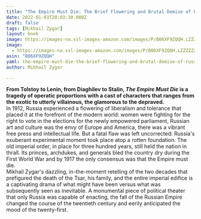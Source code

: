 ```yaml
---
title: "The Empire Must Die: The Brief Flowering and Brutal Demise of Russian Civil Society, 1900-1918"
date: 2022-01-03T20:03:30.000Z
draft: false
tags: [Mikhail Zygar]
layout: book
image: https://images-na.ssl-images-amazon.com/images/P/B06XF9ZQQH.LZZZZZZZ.jpg
image: 
  - https://images-na.ssl-images-amazon.com/images/P/B06XF9ZQQH.LZZZZZZZ.jpg
asin: "B06XF9ZQQH"
yaml: the-empire-must-die-the-brief-flowering-and-brutal-demise-of-russian-civil-society-1900-1918
author: Mikhail Zygar

---
```


**From Tolstoy to Lenin, from Diaghilev to Stalin, *The Empire Must Die* is a tragedy of operatic proportions with a cast of characters that ranges from the exotic to utterly villainous, the glamorous to the depraved.**  
In 1912, Russia experienced a flowering of liberalism and tolerance that placed it at the forefront of the modern world: women were fighting for the right to vote in the elections for the newly empowered parliament, Russian art and culture was the envy of Europe and America, there was a vibrant free press and intellectual life. But a fatal flaw was left uncorrected: Russia's exuberant experimental moment took place atop a rotten foundation. The old imperial order, in place for three hundred years, still held the nation in thrall. Its princes, archdukes, and generals bled the country dry during the First World War and by 1917 the only consensus was that the Empire must die.  
Mikhail Zygar's dazzling, in-the-moment retelling of the two decades that prefigured the death of the Tsar, his family, and the entire imperial edifice is a captivating drama of what might have been versus what was subsequently seen as inevitable. A monumental piece of political theater that only Russia was capable of enacting, the fall of the Russian Empire changed the course of the twentieth century and eerily anticipated the mood of the twenty-first.